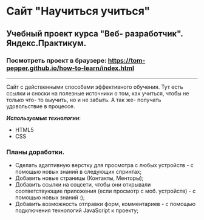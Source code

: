 #  **Сайт "Научиться учиться"**
## Учебный проект курса "Веб- разработчик". Яндекс.Практикум.

### Посмотреть проект в браузере: https://tom-pepper.github.io/how-to-learn/index.html
-----

Сайт с действенными способами эффективного обучения. Тут есть ссылки и сноски на полезные источники о том, как учиться, чтобы не только что- то выучить, но и не забыть. А так же- получать удовольствие в процессе.

_**Используемые технологии**_: 
* HTML5
* CSS


### Планы доработки.
- Сделать адаптивную верстку для просмотра с любых устройств - с помощью новых знаний в следующих спринтах;
- Добавить новые страницы (Контакты, Менторы);
- Добавить ссылки на соцсети, чтобы они открывали соответствующие приложения (если просмотр с моб. устройств) - с помощью новых знаний :);
- Добавить возможность отправки форм, комментариев - с помощью подключения технологий JavaScript к проекту;